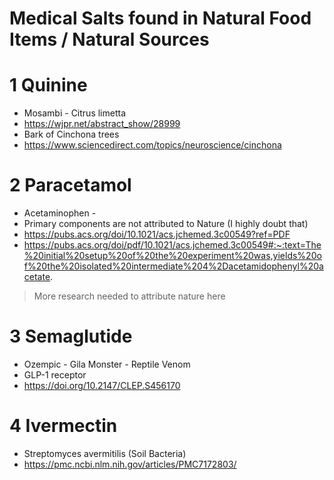 # Medical Salts found in Natural Food Items / Natural Sources

# 1 Quinine

- Mosambi - Citrus limetta
- https://wjpr.net/abstract_show/28999
- Bark of Cinchona trees
- https://www.sciencedirect.com/topics/neuroscience/cinchona

# 2 Paracetamol

- Acetaminophen -
- Primary components are not attributed to Nature (I highly doubt that)
- https://pubs.acs.org/doi/10.1021/acs.jchemed.3c00549?ref=PDF
- https://pubs.acs.org/doi/pdf/10.1021/acs.jchemed.3c00549#:~:text=The%20initial%20setup%20of%20the%20experiment%20was,yields%20of%20the%20isolated%20intermediate%204%2Dacetamidophenyl%20acetate.

> More research needed to attribute nature here

# 3 Semaglutide

- Ozempic - Gila Monster - Reptile Venom
- GLP-1 receptor
- https://doi.org/10.2147/CLEP.S456170

# 4 Ivermectin

- Streptomyces avermitilis (Soil Bacteria)
- https://pmc.ncbi.nlm.nih.gov/articles/PMC7172803/


